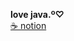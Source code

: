 **love java.º♡**
<br>
[☕ notion](https://www.notion.so/xxunghee/Java-81ecd77d9d2c45debecf3b189273bbc7)
